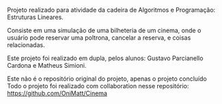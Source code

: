 Projeto realizado para atividade da cadeira de Algoritmos e Programação: Estruturas Lineares.

Consiste em uma simulação de uma bilheteria de um cinema, onde o usuário pode reservar uma poltrona,
cancelar a reserva, e coisas relacionadas.

Este projeto foi realizado em dupla, pelos alunos: Gustavo Parcianello Cardona e Matheus Simioni.

Este não é o repositório original do projeto, apenas o projeto concluído Todo o projeto foi realizado com
collaboration nesse repositório: https://github.com/OniMatt/Cinema
